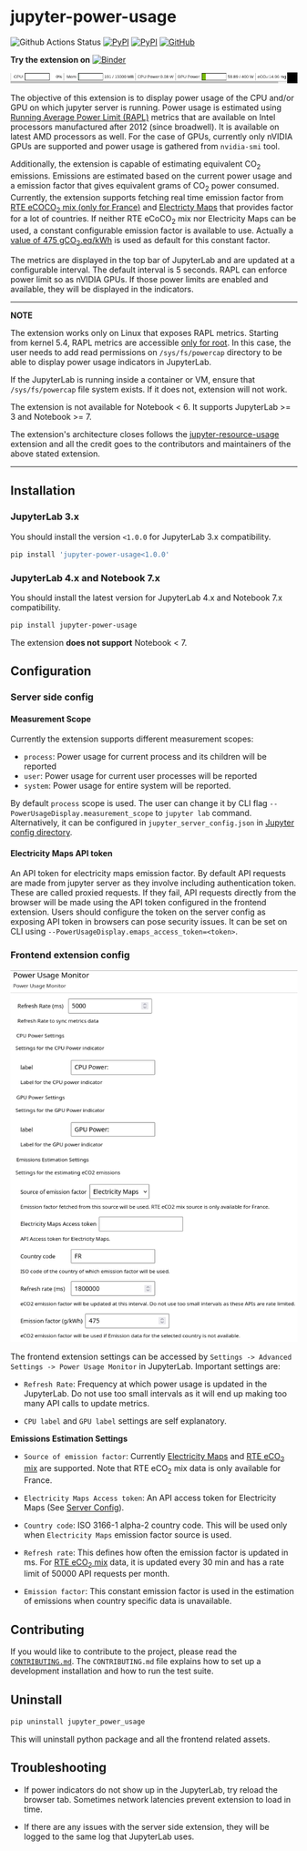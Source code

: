 # jupyter-power-usage

![Github Actions Status](https://github.com/mahendrapaipuri/jupyter-power-usage/workflows/Tests/badge.svg)
[![PyPI](https://img.shields.io/pypi/v/jupyter-power-usage)](https://pypi.python.org/pypi/jupyter-power-usage)
[![PyPI](https://img.shields.io/pypi/l/jupyter-power-usage)](https://pypi.python.org/pypi/jupyter-power-usage)
[![GitHub](https://img.shields.io/badge/issue_tracking-github-blue?logo=github)](https://github.com/jupyter-server/jupyter-resource-usage/issues)

**Try the extension on**
[![Binder](https://mybinder.org/badge_logo.svg)](https://mybinder.org/v2/gh/mahendrapaipuri/jupyter-power-usage/main)

![Screencast for power usage](https://raw.githubusercontent.com/mahendrapaipuri/jupyter-power-usage/main/doc/power-usage.gif)

The objective of this extension is to display power usage of the CPU and/or GPU on which jupyter server is running. Power usage is estimated using [Running Average Power Limit (RAPL)](https://web.eece.maine.edu/~vweaver/projects/rapl/) metrics that are available on Intel processors manufactured after 2012 (since broadwell). It is available on latest AMD processors as well. For the case of GPUs, currently only nVIDIA GPUs are supported and power usage is gathered from `nvidia-smi` tool.

Additionally, the extension is capable of estimating equivalent CO<sub>2</sub> emissions. Emissions are estimated based on the current power usage and a emission factor that gives equivalent grams of CO<sub>2</sub> power consumed. Currently, the extension supports fetching real time emission factor from [RTE eCOCO<sub>2</sub> mix (only for France)](https://www.rte-france.com/en/eco2mix/co2-emissions) and [Electricty Maps](https://www.electricitymaps.com/?utm_source=api-portal.electricitymaps.com&utm_medium=referral) that provides factor for a lot of countries. If neither RTE eCoCO<sub>2</sub> mix nor Electricity Maps can be used, a constant configurable emission factor is available to use. Actually a [value of 475 gCO<sub>2</sub>.eq/kWh](https://arxiv.org/pdf/2306.08323.pdf) is used as default for this constant factor.

The metrics are displayed in the top bar of JupyterLab and are updated at a configurable interval. The default interval is 5 seconds. RAPL can enforce power limit so as nVIDIA GPUs. If those power limits are enabled and available, they will be displayed in the indicators.

---

**NOTE**

The extension works only on Linux that exposes RAPL metrics. Starting from kernel 5.4, RAPL metrics are accessible [only for root](https://git.kernel.org/pub/scm/linux/kernel/git/stable/linux.git/commit/?h=v5.4.77&id=19f6d91bdad42200aac557a683c17b1f65ee6c94). In this case, the user needs to add read permissions on `/sys/fs/powercap` directory to be able to display power usage indicators in JupyterLab.

If the JupyterLab is running inside a container or VM, ensure that `/sys/fs/powercap` file system exists. If it does not, extension will not work.

The extension is not available for Notebook < 6. It supports JupyterLab >= 3 and Notebook >= 7.

The extension's architecture closes follows the [jupyter-resource-usage](https://github.com/jupyter-server/jupyter-resource-usage) extension and all the credit goes to the contributors and maintainers of the above stated extension.

---

## Installation

### JupyterLab 3.x

You should install the version `<1.0.0` for JupyterLab 3.x compatibility.

```bash
pip install 'jupyter-power-usage<1.0.0'
```

### JupyterLab 4.x and Notebook 7.x

You should install the latest version for JupyterLab 4.x and Notebook 7.x compatibility.

```bash
pip install jupyter-power-usage
```

The extension **does not support** Notebook < 7.

## Configuration

### Server side config

#### Measurement Scope

Currently the extension supports different measurement scopes:

- `process`: Power usage for current process and its children will be reported
- `user`: Power usage for current user processes will be reported
- `system`: Power usage for entire system will be reported.

By default `process` scope is used. The user can change it by CLI flag `--PowerUsageDisplay.measurement_scope` to `jupyter lab` command. Alternatively, it can be configured in `jupyter_server_config.json` in [Jupyter config directory](https://docs.jupyter.org/en/latest/use/jupyter-directories.html#configuration-files).

#### Electricity Maps API token

An API token for electricity maps emission factor. By default API requests are made from jupyter server as they involve including authentication token. These are called proxied requests. If they fail, API requests directly from the browser will be made using the API token configured in the frontend extension. Users should configure the token on the server config as exposing API token in browsers can pose security issues. It can be set on CLI using `--PowerUsageDisplay.emaps_access_token=<token>`.

### Frontend extension config

![Frontend extension settings](https://raw.githubusercontent.com/mahendrapaipuri/jupyter-power-usage/main/doc/frontend-settings.png)

The frontend extension settings can be accessed by `Settings -> Advanced Settings -> Power Usage Monitor` in JupyterLab. Important settings are:

- `Refresh Rate`: Frequency at which power usage is updated in the JupyterLab. Do not use too small intervals as it will end up making too many API calls to update metrics.

- `CPU label` and `GPU label` settings are self explanatory.

**Emissions Estimation Settings**

- `Source of emission factor`: Currently [Electricity Maps](https://www.electricitymaps.com/) and [RTE eCO<sub>2</sub> mix](https://www.rte-france.com/en/eco2mix/co2-emissions) are supported. Note that RTE eCO<sub>2</sub> mix data is only available for France.

- `Electricity Maps Access token`: An API access token for Electricity Maps (See [Server Config](#electricity-maps-api-token)).

- `Country code`: ISO 3166-1 alpha-2 country code. This will be used only when `Electricity Maps` emission factor source is used.

- `Refresh rate`: This defines how often the emission factor is updated in ms. For [RTE eCO<sub>2</sub> mix](https://www.rte-france.com/en/eco2mix/co2-emissions) data, it is updated every 30 min and has a rate limit of 50000 API requests per month.

- `Emission factor`: This constant emission factor is used in the estimation of emissions when country specific data is unavailable.

## Contributing

If you would like to contribute to the project, please read the [`CONTRIBUTING.md`](CONTRIBUTING.md). The `CONTRIBUTING.md` file
explains how to set up a development installation and how to run the test suite.

## Uninstall

```bash
pip uninstall jupyter_power_usage
```

This will uninstall python package and all the frontend related assets.

## Troubleshooting

- If power indicators do not show up in the JupyterLab, try reload the browser tab.
  Sometimes network latencies prevent extension to load in time.

- If there are any issues with the server side extension, they will be logged to the
  same log that JupyterLab uses.
